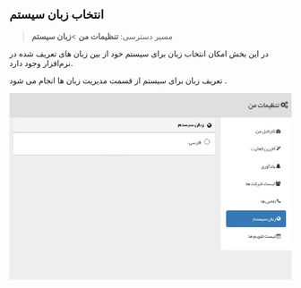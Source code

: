 ## انتخاب زبان سیستم

> مسیر دسترسی:  **تنظیمات من** >**زبان سیستم** 

در این بخش امکان انتخاب زبان برای سیستم خود از بین زبان های تعریف شده در نرم‌افزار وجود دارد. 

تعریف  زبان  برای سیستم از قسمت مدیریت زبان ها انجام می شود .

![](MySetting5.jpg)

